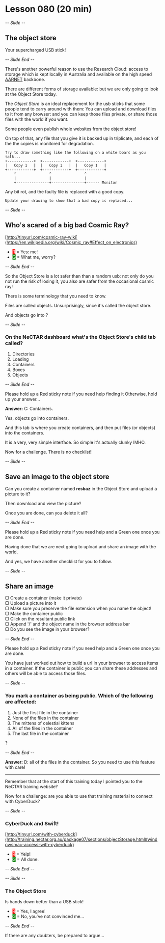 # Lesson 080 (20 min)

-- *Slide* --

## The object store 

Your supercharged USB stick!

-- *Slide End* --

There's another powerful reason to use the Research Cloud: access to storage which is kept locally in Australia and 
available on the high speed [AARNET](https://www.aarnet.edu.au/about-us) backbone. 

There are different forms of storage available: but we are only going to look at the Object Store today.

The *Object Store* is an ideal replacement for the usb sticks that some people tend to carry 
around with them: You can upload and download files to it from any browser: and you can keep those files private,
or share those files with the world if you want.

Some people even publish whole websites from the object store!
 
On top of that, any file that you give it is backed up in triplicate, and each of the the copies is monitored for 
degradation.


    Try to draw something like the following on a white board as you talk...
    +------------+  +------------+  +------------+
    |   Copy 1   |  |   Copy 1   |  |   Copy 1   |
    +------------+  +------------+  +------------+
        ^               ^               ^
        |               |               |
        +---------------+---------------+------ Monitor

Any bit rot, and the faulty file is replaced with a good copy. 

    Update your drawing to show that a bad copy is replaced...

-- *Slide* --

## Who's scared of a big bad Cosmic Ray?

[http://tinyurl.com/cosmic-ray-wiki](https://en.wikipedia.org/wiki/Cosmic_ray#Effect_on_electronics)

* <span style="color:white;background:red">R</span> = Yes: me!
* <span style="color:white;background:green">G</span> = What me, worry?

-- *Slide End* --

So the Object Store is a lot safer than than a random usb: not only do you not run the risk of losing it, you also
are safer from the occasional cosmic ray!

There is some terminology that you need to know.

Files are called objects. Unsurprisingly, since it's called the object store.
 
And objects go into ?

-- *Slide* --

### On the NeCTAR dashboard what's the Object Store's child tab called?

1. Directories
1. Loading
1. Containers
1. Boxes
1. Objects

-- *Slide End* --

Please hold up a Red sticky note if you need help finding it
Otherwise, hold up your answer...

**Answer:** C: Containers.

Yes, objects go into containers.

And this tab is where you create containers, and then put files (or objects) into the containers.

It is a very, very simple interface. So simple it's actually clunky IMHO. 

Now for a challenge. There is no checklist!

-- *Slide* --

## Save an image to the object store

Can you create a container named **resbaz**
in the Object Store and upload a picture to it? 

Then download and view the picture?

Once you are done, can you delete it all?

-- *Slide End* --

Please hold up a Red sticky note if you need help
and a Green one once you are done.

Having done that we are next going to upload and share an image with the world.

And yes, we have another checklist for you to follow.

-- *Slide* --

## Share an image

<div align="left">
▢ Create a container (make it private)<br/>
▢ Upload a picture into it <br/>
▢ Make sure you preserve the file extension when you name the object!<br/>
▢ Make the container public<br/>
▢ Click on the resultant public link <br/>
▢ Append '/' and the object name in the browser address bar<br/>
▢ Do you see the image in your browser? <br/>
</div>

-- *Slide End* --

Please hold up a Red sticky note if you need help
and a Green one once you are done.

You have just worked out how to build a url in your browser to access items in a container. 
If the container is public you can share these addresses and others will be able to access those 
files.

-- *Slide* --

### You mark a container as being public. Which of the following are affected:

1. Just the first file in the container
1. None of the files in the container
1. The mittens of celestial kittens
1. All of the files in the container
1. The last file in the container

?

-- *Slide End* --

**Answer:** D: all of the files in the container. So you need to use this feature with care!

- - -

Remember that at the start of this training today I pointed you to the NeCTAR training website?

Now for a challenge: are you able to use that training material to connect with CyberDuck?

-- *Slide* --

### CyberDuck and Swift!

[http://tinyurl.com/with-cyberduck](http://training.nectar.org.au/package07/sections/objectStorage.html#windowsmac-access-with-cyberduck)

* <span style="color:white;background:red">R</span> = Yelp!
* <span style="color:white;background:green">G</span> = All done.

-- *Slide End* --

-- *Slide* --

### The Object Store

Is hands down better than a USB stick!

* <span style="color:white;background:red">R</span> = Yes, I agree!
* <span style="color:white;background:green">G</span> = No, you've not convinced me...

-- *Slide End* --

If there are any doubters, be prepared to argue...


